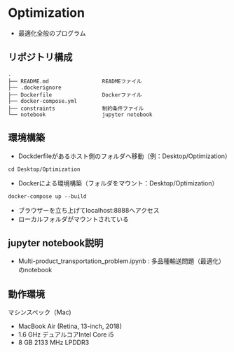 # Optimization
* 最適化全般のプログラム

## リポジトリ構成
```
.
├── README.md                 READMEファイル
├── .dockerignore        
├── Dockerfile                Dockerファイル
├── docker-compose.yml
├── constraints               制約条件ファイル
└── notebook                  jupyter notebook
```

## 環境構築

* Dockderfileがあるホスト側のフォルダへ移動（例：Desktop/Optimization）
```
cd Desktop/Optimization
```

* Dockerによる環境構築（フォルダをマウント：Desktop/Optimization）
```
docker-compose up --build
```

* ブラウザーを立ち上げてlocalhost:8888へアクセス
* ローカルフォルダがマウントされている

## jupyter notebook説明
* Multi-product_transportation_problem.ipynb : 多品種輸送問題（最適化）のnotebook

## 動作環境
マシンスペック（Mac)
- MacBook Air (Retina, 13-inch, 2018)
- 1.6 GHz デュアルコアIntel Core i5
- 8 GB 2133 MHz LPDDR3